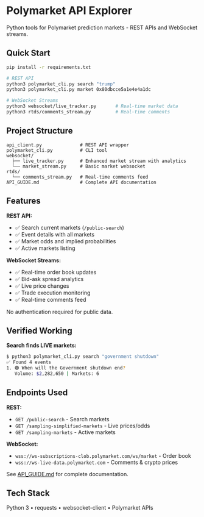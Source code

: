 # Polymarket API Explorer

Python tools for Polymarket prediction markets - REST APIs and WebSocket streams.

## Quick Start

```bash
pip install -r requirements.txt

# REST API
python3 polymarket_cli.py search "trump"
python3 polymarket_cli.py market 0x80dbcce5a1e4e4a1dc

# WebSocket Streams
python3 websocket/live_tracker.py       # Real-time market data
python3 rtds/comments_stream.py         # Real-time comments
```

## Project Structure

```
api_client.py              # REST API wrapper
polymarket_cli.py          # CLI tool
websocket/
  ├── live_tracker.py      # Enhanced market stream with analytics
  └── market_stream.py     # Basic market websocket
rtds/
  └── comments_stream.py   # Real-time comments feed
API_GUIDE.md               # Complete API documentation
```

## Features

**REST API:**
- ✅ Search current markets (`/public-search`)
- ✅ Event details with all markets
- ✅ Market odds and implied probabilities
- ✅ Active markets listing

**WebSocket Streams:**
- ✅ Real-time order book updates
- ✅ Bid-ask spread analytics
- ✅ Live price changes
- ✅ Trade execution monitoring
- ✅ Real-time comments feed

No authentication required for public data.

## Verified Working

**Search finds LIVE markets:**
```bash
$ python3 polymarket_cli.py search "government shutdown"
✅ Found 4 events
1. 🟢 When will the Government shutdown end?
   Volume: $2,282,650 | Markets: 6
```

## Endpoints Used

**REST:**
- `GET /public-search` - Search markets
- `GET /sampling-simplified-markets` - Live prices/odds
- `GET /sampling-markets` - Active markets

**WebSocket:**
- `wss://ws-subscriptions-clob.polymarket.com/ws/market` - Order book
- `wss://ws-live-data.polymarket.com` - Comments & crypto prices

See [API_GUIDE.md](API_GUIDE.md) for complete documentation.

## Tech Stack

Python 3 • requests • websocket-client • Polymarket APIs
